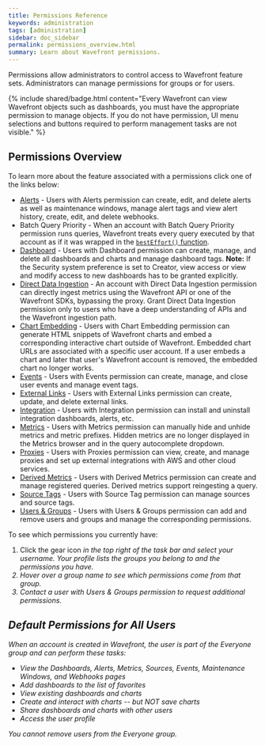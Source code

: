 ```yaml
---
title: Permissions Reference
keywords: administration
tags: [administration]
sidebar: doc_sidebar
permalink: permissions_overview.html
summary: Learn about Wavefront permissions.
---
```


Permissions allow administrators to control access to Wavefront feature sets. Administrators can manage permissions for groups or for users.

{% include shared/badge.html content="Every Wavefront can view Wavefront objects such as dashboards, you must have the appropriate permission to manage objects. If you do not have permission, UI menu selections and buttons required to perform management tasks are not visible." %}

## Permissions Overview

To learn more about the feature associated with a permissions click one of the links below:

- [Alerts](alerts.html) - Users with Alerts permission can create, edit, and delete alerts as well as maintenance windows, manage alert tags and view alert history, create, edit, and delete webhooks.
- Batch Query Priority - When an account with Batch Query Priority permission runs queries, Wavefront treats every query executed by that account as if it was wrapped in the [`bestEffort()` function](ts_bestEffort.html).
- [Dashboard](dashboards_managing.html) - Users with Dashboard permission can create, manage, and delete all dashboards and charts and manage dashboard tags.
   **Note:** If the Security system preference is set to Creator, view access or view and modify access to new dashboards has to be granted explicitly.
- [Direct Data Ingestion](direct_ingestion.html) - An account with Direct Data Ingestion permission can directly ingest metrics using the Wavefront API or one of the Wavefront SDKs, bypassing the proxy. Grant Direct Data Ingestion permission only to users who have a deep understanding of APIs and the Wavefront ingestion path.
- [Chart Embedding](charts_embedding.html) - Users with Chart Embedding permission can generate HTML snippets of Wavefront charts and embed a corresponding interactive chart outside of Wavefront. Embedded chart URLs are associated with a specific user account. If a user embeds a chart and later that user's Wavefront account is removed, the embedded chart no longer works.
- [Events](events.html) - Users with Events permission can create, manage, and close user events and manage event tags.
- [External Links](external_links_managing.html) - Users with External Links permission can create, update, and delete external links.
- [Integration](integrations.html) - Users with Integration permission can install and uninstall integration dashboards, alerts, etc.
- [Metrics](metrics_managing.html) - Users with Metrics permission can manually hide and unhide metrics and metric prefixes. Hidden metrics are no longer displayed in the Metrics browser and in the query autocomplete dropdown.
- [Proxies](proxies_installing.html#managing-proxy-services) - Users with Proxies permission can view, create, and manage proxies and set up external integrations with AWS and other cloud services.
- [Derived Metrics](derived_metrics.html) - Users with Derived Metrics permission can create and manage registered queries. Derived metrics support reingesting a query.
- [Source Tags](sources_managing.html) - Users with Source Tag permission can manage sources and source tags.
- [Users & Groups](users_groups_managing.html) - Users with Users & Groups permission can add and remove users and groups and manage the corresponding permissions.

To see which permissions you currently have:
1. Click the gear icon <i class="fa fa-cog"/> in the top right of the task bar and select your username.
   Your profile lists the groups you belong to and the permissions you have.
2. Hover over a group name to see which permissions come from that group.
3. Contact a user with Users & Groups permission to request additional permissions.

## Default Permissions for All Users

When an account is created in Wavefront, the user is part of the Everyone group and can perform these tasks:

- View the Dashboards, Alerts, Metrics, Sources, Events, Maintenance Windows, and Webhooks pages
- Add dashboards to the list of favorites
- View existing dashboards and charts
- Create and interact with charts -- but NOT save charts
- Share dashboards and charts with other users
- Access the user profile

You cannot remove users from the Everyone group.
